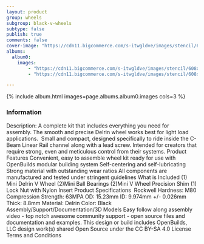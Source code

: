 ```yaml
---
layout: product
group: wheels
subgroup: black-v-wheels
subtype: false
publish: true
comments: false
cover-image: "https://cdn11.bigcommerce.com/s-itwgldve/images/stencil/608x608/products/331/4210/Delrin_mini_v_wheel_kit_profile_pic__60472.1675310608.png?c=2"
albums:
  album0:
    images:
        - "https://cdn11.bigcommerce.com/s-itwgldve/images/stencil/608x608/products/331/4210/Delrin_mini_v_wheel_kit_profile_pic__60472.1675310608.png?c=2"
        - "https://cdn11.bigcommerce.com/s-itwgldve/images/stencil/608x608/products/331/4248/delrin_mini_v_wheel_kit_in_use__20384.1675310608.png?c=2"

---
```


{% include album.html images=page.albums.album0.images cols=3 %}

### Information

Description:
 A complete kit that includes everything you need for assembly. The smooth and precise Delrin wheel works best for light load applications.  Small and compact, designed specifically to ride inside the C-Beam Linear Rail channel along with a lead screw. Intended for creators that require strong, even and meticulous control from their systems. Product Features  Convenient, easy to assemble wheel kit ready for use with OpenBuilds modular building system Self-centering and self-lubricating Strong material with outstanding wear ratios All components are manufactured and tested under stringent guidelines  What is Included  (1) Mini Delrin V Wheel (2)Mini Ball Bearings  (2)Mini V Wheel Precision Shim (1) Lock Nut with Nylon Insert  Product Specifications   Rockwell Hardness: M80 Compression Strength: 63MPA OD: 15.23mm ID: 9.974mm +/- 0.026mm Thick: 8.8mm Material: Delrin Color: Black   Assembly/Support/Documentation/3D Models   Easy follow along assembly video - top notch awesome community support - open source files and documentation and examples. This design or build includes  OpenBuilds, LLC design work(s) shared Open Source under the CC BY-SA 4.0 License Terms and Conditions  

